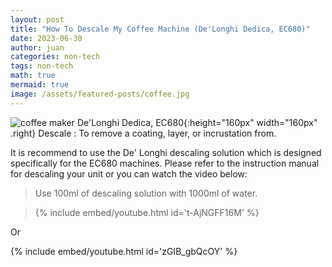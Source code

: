 ```yaml
---
layout: post
title: "How To Descale My Coffee Machine (De'Longhi Dedica, EC680)"
date: 2023-06-30
author: juan
categories: non-tech
tags: non-tech
math: true
mermaid: true
image: /assets/featured-posts/coffee.jpg
---
```


![coffee maker De'Longhi Dedica, EC680](/assets/home/coffee-maker.jpg){:height="160px" width="160px" .right}
Descale
: To remove a coating, layer, or incrustation from.

It is recommend to use the De' Longhi descaling solution which is designed specifically for the EC680 machines. Please refer to the instruction manual for descaling your unit or you can watch the video below:

> Use 100ml of descaling solution with 1000ml of water.

> {% include embed/youtube.html id='t-AjNGFF16M' %}

Or

{% include embed/youtube.html id='zGIB_gbQcOY' %}
